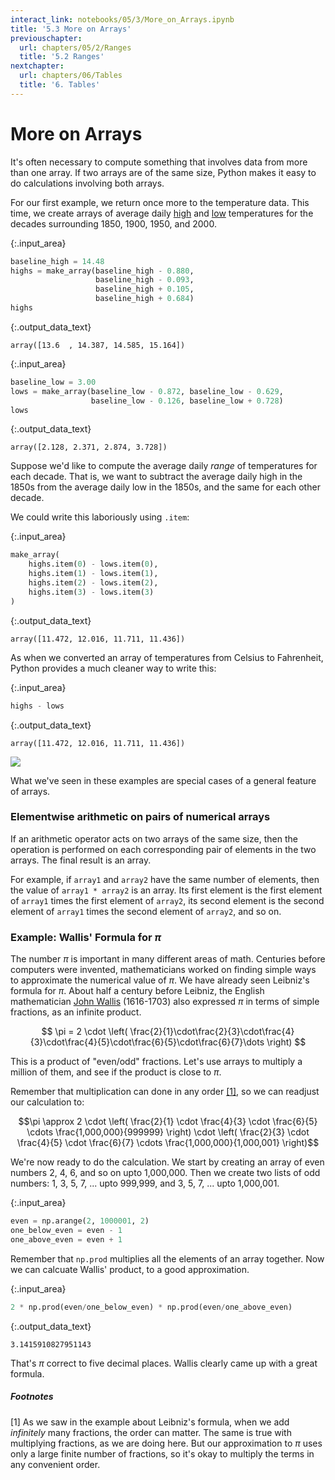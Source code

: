 ```yaml
---
interact_link: notebooks/05/3/More_on_Arrays.ipynb
title: '5.3 More on Arrays'
previouschapter:
  url: chapters/05/2/Ranges
  title: '5.2 Ranges'
nextchapter:
  url: chapters/06/Tables
  title: '6. Tables'
---
```


# More on Arrays
It's often necessary to compute something that involves data from more than one array. If two arrays are of the same size, Python makes it easy to do calculations involving both arrays.

For our first example, we return once more to the temperature data.  This time, we create arrays of average daily [high](http://berkeleyearth.lbl.gov/auto/Regional/TMAX/Text/global-land-TMAX-Trend.txt) and [low](http://berkeleyearth.lbl.gov/auto/Regional/TMIN/Text/global-land-TMIN-Trend.txt) temperatures for the decades surrounding 1850, 1900, 1950, and 2000.


{:.input_area}
```python
baseline_high = 14.48
highs = make_array(baseline_high - 0.880, 
                   baseline_high - 0.093,
                   baseline_high + 0.105, 
                   baseline_high + 0.684)
highs
```




{:.output_data_text}
```
array([13.6  , 14.387, 14.585, 15.164])
```




{:.input_area}
```python
baseline_low = 3.00
lows = make_array(baseline_low - 0.872, baseline_low - 0.629,
                  baseline_low - 0.126, baseline_low + 0.728)
lows
```




{:.output_data_text}
```
array([2.128, 2.371, 2.874, 3.728])
```



Suppose we'd like to compute the average daily *range* of temperatures for each decade.  That is, we want to subtract the average daily high in the 1850s from the average daily low in the 1850s, and the same for each other decade.

We could write this laboriously using `.item`:


{:.input_area}
```python
make_array(
    highs.item(0) - lows.item(0),
    highs.item(1) - lows.item(1),
    highs.item(2) - lows.item(2),
    highs.item(3) - lows.item(3)
)
```




{:.output_data_text}
```
array([11.472, 12.016, 11.711, 11.436])
```



As when we converted an array of temperatures from Celsius to Fahrenheit, Python provides a much cleaner way to write this:


{:.input_area}
```python
highs - lows
```




{:.output_data_text}
```
array([11.472, 12.016, 11.711, 11.436])
```



<img src="{{ site.baseurl }}/images/array_subtraction.png" />

What we've seen in these examples are special cases of a general feature of arrays.

### Elementwise arithmetic on pairs of numerical arrays
If an arithmetic operator acts on two arrays of the same size, then the operation is performed on each corresponding pair of elements in the two arrays. The final result is an array. 

For example, if `array1` and `array2` have the same number of elements, then the value of `array1 * array2` is an array. Its first element is the first element of `array1` times the first element of `array2`, its second element is the second element of `array1` times the second element of `array2`, and so on.

### Example: Wallis' Formula for $\pi$ ###
The number $\pi$ is important in many different areas of math. Centuries before computers were invented, mathematicians worked on finding simple ways to approximate the numerical value of $\pi$. We have already seen Leibniz's formula for $\pi$. About half a century before Leibniz, the English mathematician [John Wallis](https://en.wikipedia.org/wiki/John_Wallis) (1616-1703) also expressed $\pi$ in terms of simple fractions, as an infinite product.

$$
\pi = 2 \cdot \left( \frac{2}{1}\cdot\frac{2}{3}\cdot\frac{4}{3}\cdot\frac{4}{5}\cdot\frac{6}{5}\cdot\frac{6}{7}\dots \right)
$$

This is a product of "even/odd" fractions. Let's use arrays to multiply a million of them, and see if the product is close to $\pi$.

Remember that multiplication can done in any order [[1]](#footnotes), so we can readjust our calculation to:

$$\pi \approx 2 \cdot \left( \frac{2}{1} \cdot \frac{4}{3} \cdot \frac{6}{5} \cdots \frac{1,000,000}{999999} \right) \cdot \left( \frac{2}{3} \cdot \frac{4}{5} \cdot \frac{6}{7} \cdots \frac{1,000,000}{1,000,001} \right)$$

We're now ready to do the calculation. We start by creating an array of even numbers 2, 4, 6, and so on upto 1,000,000. Then we create two lists of odd numbers: 1, 3, 5, 7, ... upto 999,999, and 3, 5, 7, ... upto 1,000,001.


{:.input_area}
```python
even = np.arange(2, 1000001, 2)
one_below_even = even - 1
one_above_even = even + 1
```

Remember that `np.prod` multiplies all the elements of an array together. Now we can calcuate Wallis' product, to a good approximation.


{:.input_area}
```python
2 * np.prod(even/one_below_even) * np.prod(even/one_above_even)
```




{:.output_data_text}
```
3.1415910827951143
```



That's $\pi$ correct to five decimal places.  Wallis clearly came up with a great formula.

<a id='footnotes'></a>
##### Footnotes
[1] As we saw in the example about Leibniz's formula, when we add  *infinitely* many fractions, the order can matter. The same is true with multiplying fractions, as we are doing here. But our approximation to $\pi$ uses only a large finite number of fractions, so it's okay to multiply the terms in any convenient order.
